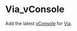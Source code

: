# Via_vConsole
Add the latest [vConsole](https://github.com/Tencent/vConsole) for [Via](https://viayoo.com).
